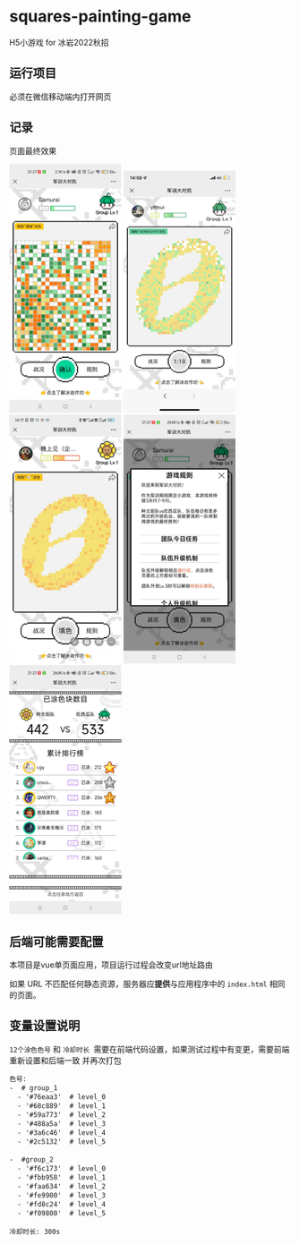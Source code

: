 # squares-painting-game

H5小游戏 for 冰岩2022秋招

## 运行项目

必须在微信移动端内打开网页

## 记录

页面最终效果

<!-- 
![1679117084689](image/README/1679117084689.jpg)

![1679117098724](image/README/1679117098724.jpg)

![1679117109090](image/README/1679117109090.jpg)

![1679117120716](image/README/1679117120716.jpg)

![1679117126864](image/README/1679117126864.jpg) -->

<img src="image/README/1679117084689.jpg"  width="200"  />
<img src="image/README/1679117098724.jpg"  width="200"  />
<img src="image/README/1679117109090.jpg"  width="200"  />
<img src="image/README/1679117120716.jpg"  width="200"  />
<img src="image/README/1679117126864.jpg"  width="200"  />



## 后端可能需要配置

本项目是vue单页面应用，项目运行过程会改变url地址路由

如果 URL 不匹配任何静态资源，服务器应**提供**与应用程序中的 `index.html` 相同的页面。

## 变量设置说明

`12个涂色色号` 和  `冷却时长 `需要在前端代码设置，如果测试过程中有变更，需要前端重新设置和后端一致 并再次打包

```
色号:
-  # group_1
  - '#76eaa3'  # level_0
  - '#68c889'  # level_1
  - '#59a773'  # level_2
  - '#488a5a'  # level_3
  - '#3a6c46'  # level_4
  - '#2c5132'  # level_5

-  #group_2
  - '#f6c173'  # level_0
  - '#fbb958'  # level_1
  - '#faa634'  # level_2
  - '#fe9900'  # level_3
  - '#fd8c24'  # level_4
  - '#f09800'  # level_5

冷却时长: 300s

```

